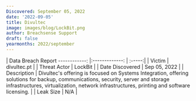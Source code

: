 ```yaml
---
Discovered: September 05, 2022
date: '2022-09-05'
title: Divultec
image: images/blog/LockBit.png
author: Breachsense Support
draft: false
yearmonths: 2022/september
---
```



| Data Breach Report
------------:     |:-------------:    | :-----:|
| Victim      | divultec.pt      | 
| Threat Actor      | LockBit      | 
| Date Discovered      | Sep 05, 2022      | 
| Description      | Divultec's offering is focused on Systems Integration, offering solutions for backup, communications, security, server and storage infrastructures, virtualization, network infrastructures, printing and software licensing.      | 
| Leak Size      | N/A      | 

